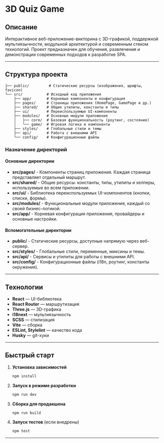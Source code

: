 # 3D Quiz Game

## Описание

Интерактивное веб-приложение-викторина с 3D-графикой, поддержкой мультиязычности, модульной архитектурой и современным стеком технологий. Проект предназначен для обучения, развлечения и демонстрации современных подходов к разработке SPA.

---

## Структура проекта

```
├── public/         # Статические ресурсы (изображения, шрифты, favicon)
└── src/           # Исходный код приложения
    ├── app/       # Корневые компоненты и конфигурация
    ├── pages/     # Страницы приложения (HomePage, GamePage и др.)
    ├── shared/    # Общие утилиты, константы и типы
    ├── ui/        # Переиспользуемые UI-компоненты
    ├── modules/   # Основные модули приложения
    │   ├── core/  # Базовая функциональность (роутинг, состояние)
    │   └── game/  # Игровая логика и компоненты
    ├── styles/    # Глобальные стили и темы
    ├── api/       # Работа с внешними API
    └── config/    # Конфигурационные файлы
```

### Назначение директорий

#### Основные директории
- **src/pages/** - Компоненты страниц приложения. Каждая страница представляет отдельный маршрут.
- **src/shared/** - Общие ресурсы: константы, типы, утилиты и хелперы, используемые во всем приложении.
- **src/ui/** - Библиотека переиспользуемых UI-компонентов (кнопки, списки, формы).
- **src/modules/** - Функциональные модули приложения, каждый со своей бизнес-логикой.
- **src/app/** - Корневая конфигурация приложения, провайдеры и основные настройки.

#### Вспомогательные директории
- **public/** - Статические ресурсы, доступные напрямую через веб-сервер.
- **src/styles/** - Глобальные стили, переменные, миксины и темы.
- **src/api/** - Сервисы и утилиты для работы с внешними API.
- **src/config/** - Конфигурационные файлы (i18n, роутинг, константы окружения).

---

## Технологии
- **React** — UI-библиотека
- **React Router** — маршрутизация
- **Three.js** — 3D-графика
- **i18next** — мультиязычность
- **SCSS** — стилизация
- **Vite** — сборка
- **ESLint, Stylelint** — качество кода
- **Husky** — git-хуки

---

## Быстрый старт

1. **Установка зависимостей**
   ```bash
   npm install
   ```
2. **Запуск в режиме разработки**
   ```bash
   npm run dev
   ```
3. **Сборка для продакшена**
   ```bash
   npm run build
   ```
4. **Запуск тестов** (если внедрены)
   ```bash
   npm test
   ```

---